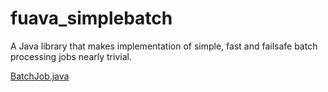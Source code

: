 # fuava_simplebatch
A Java library that makes implementation of simple, fast and failsafe batch processing jobs nearly trivial.

[BatchJob.java](https://github.com/freiheit-com/fuava_simplebatch/blob/master/core/src/main/java/com/freiheit/fuava/simplebatch/BatchJob.java)

